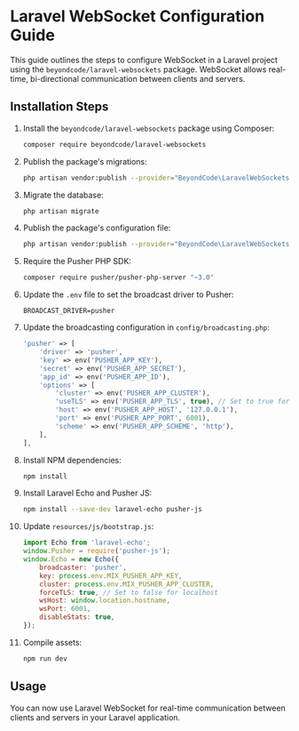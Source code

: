 # Laravel WebSocket Configuration Guide

This guide outlines the steps to configure WebSocket in a Laravel project using the `beyondcode/laravel-websockets` package. WebSocket allows real-time, bi-directional communication between clients and servers.

## Installation Steps

1. Install the `beyondcode/laravel-websockets` package using Composer:

    ```bash
    composer require beyondcode/laravel-websockets
    ```

2. Publish the package's migrations:

    ```bash
    php artisan vendor:publish --provider="BeyondCode\LaravelWebSockets\WebSocketsServiceProvider" --tag="migrations"
    ```

3. Migrate the database:

    ```bash
    php artisan migrate
    ```

4. Publish the package's configuration file:

    ```bash
    php artisan vendor:publish --provider="BeyondCode\LaravelWebSockets\WebSocketsServiceProvider" --tag="config"
    ```

5. Require the Pusher PHP SDK:

    ```bash
    composer require pusher/pusher-php-server "~3.0"
    ```

6. Update the `.env` file to set the broadcast driver to Pusher:

    ```dotenv
    BROADCAST_DRIVER=pusher
    ```

7. Update the broadcasting configuration in `config/broadcasting.php`:

    ```php
    'pusher' => [
        'driver' => 'pusher',
        'key' => env('PUSHER_APP_KEY'),
        'secret' => env('PUSHER_APP_SECRET'),
        'app_id' => env('PUSHER_APP_ID'),
        'options' => [
            'cluster' => env('PUSHER_APP_CLUSTER'),
            'useTLS' => env('PUSHER_APP_TLS', true), // Set to true for localhost, false for production
            'host' => env('PUSHER_APP_HOST', '127.0.0.1'),
            'port' => env('PUSHER_APP_PORT', 6001),
            'scheme' => env('PUSHER_APP_SCHEME', 'http'),
        ],
    ],
    ```

8. Install NPM dependencies:

    ```bash
    npm install
    ```

9. Install Laravel Echo and Pusher JS:

    ```bash
    npm install --save-dev laravel-echo pusher-js
    ```

10. Update `resources/js/bootstrap.js`:

    ```javascript
    import Echo from 'laravel-echo';
    window.Pusher = require('pusher-js');
    window.Echo = new Echo({
        broadcaster: 'pusher',
        key: process.env.MIX_PUSHER_APP_KEY,
        cluster: process.env.MIX_PUSHER_APP_CLUSTER,
        forceTLS: true, // Set to false for localhost
        wsHost: window.location.hostname,
        wsPort: 6001,
        disableStats: true,
    });
    ```

11. Compile assets:

    ```bash
    npm run dev
    ```

## Usage

You can now use Laravel WebSocket for real-time communication between clients and servers in your Laravel application.
